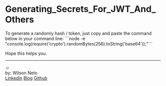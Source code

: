 # Generating_Secrets_For_JWT_And_Others

To generate a randomly hash / token, just copy and paste the command below in your command line:
´´´node -e "console.log(require('crypto').randomBytes(256).toString('base64'));"´´´

Hope this helps you.

-----  
:relaxed:  
by: Wilson Neto  
[Linkedin](https://linkedin.com/in/wilsonnetobr/)
[Blog](http://wilsonneto.com.br)
[Github](https://github.com/wilsonneto-dev)  
